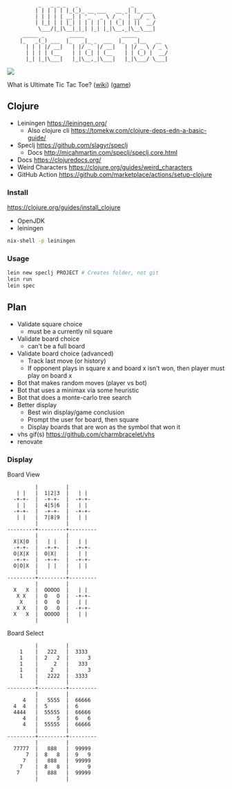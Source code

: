 ```
          _   _ _ _   _                 _                
         | | | | | |_(_)_ __ ___   __ _| |_ ___          
         | | | | | __| | '_ ` _ \ / _` | __/ _ \         
         | |_| | | |_| | | | | | | (_| | ||  __/         
          \___/|_|\__|_|_| |_| |_|\__,_|\__\___|         
     _____ _        _____            _____               
    |_   _(_) ___  |_   _|_ _  ___  |_   _|__   __       
      | | | |/ __|   | |/ _` |/ __|   | |/ _ \ / _ \     
      | | | | (__    | | (_| | (__    | | (_) |  __/     
      |_| |_|\___|   |_|\__,_|\___|   |_|\___/ \___|     
```

<a href="https://github.com/NonlinearFruit/ultimate-tic-tac-toe/actions"><img src="https://img.shields.io/github/actions/workflow/status/nonlinearfruit/ultimate-tic-tac-toe/ci.yml"></a>

What is Ultimate Tic Tac Toe? ([wiki](https://en.wikipedia.org/wiki/Ultimate_tic-tac-toe)) ([game](https://michaelxing.com/UltimateTTT/v3/))

## Clojure

- Leiningen <https://leiningen.org/>
    - Also clojure cli <https://tomekw.com/clojure-deps-edn-a-basic-guide/>
- Speclj <https://github.com/slagyr/speclj>
    - Docs <http://micahmartin.com/speclj/speclj.core.html>
- Docs <https://clojuredocs.org/>
- Weird Characters <https://clojure.org/guides/weird_characters>
- GitHub Action <https://github.com/marketplace/actions/setup-clojure>

### Install

<https://clojure.org/guides/install_clojure>

- OpenJDK
- leiningen

```sh
nix-shell -p leiningen
```

### Usage

```sh
lein new speclj PROJECT # Creates folder, not git
lein run
lein spec
```

## Plan

- Validate square choice
    - must be a currently nil square
- Validate board choice
    - can't be a full board
- Validate board choice (advanced)
    - Track last move (or history)
    - If opponent plays in square x and board x isn't won, then player must play on board x 
- Bot that makes random moves (player vs bot)
- Bot that uses a minimax via some heuristic
- Bot that does a monte-carlo tree search
- Better display
    - Best win display/game conclusion
    - Prompt the user for board, then square
    - Display boards that are won as the symbol that won it
- vhs gif(s) <https://github.com/charmbracelet/vhs>
- renovate

### Display

Board View

```
         |         |         
   | |   |  1|2|3  |   | |   
  -+-+-  |  -+-+-  |  -+-+-  
   | |   |  4|5|6  |   | |   
  -+-+-  |  -+-+-  |  -+-+-  
   | |   |  7|8|9  |   | |   
         |         |         
---------+---------+---------
         |         |         
  X|X|O  |   | |   |   | |   
  -+-+-  |  -+-+-  |  -+-+-  
  O|X|X  |  O|X|   |   | |   
  -+-+-  |  -+-+-  |  -+-+-  
  O|O|X  |   | |   |   | |   
         |         |         
---------+---------+---------
         |         |         
  X   X  |  OOOOO  |   | |   
   X X   |  O   O  |  -+-+-  
    X    |  O   O  |   | |   
   X X   |  O   O  |  -+-+-  
  X   X  |  OOOOO  |   | |   
         |         |         
```

Board Select
```
         |         |         
    1    |   222   |  3333   
    1    |  2   2  |      3  
    1    |     2   |   333   
    1    |    2    |      3  
    1    |   2222  |  3333   
         |         |         
---------+---------+---------
         |         |         
     4   |   5555  |  66666  
  4  4   |  5      |  6      
  4444   |  55555  |  66666  
     4   |      5  |  6   6  
     4   |  55555  |  66666  
         |         |         
---------+---------+---------
         |         |         
  77777  |   888   |  99999  
      7  |  8   8  |  9   9  
     7   |   888   |  99999  
    7    |  8   8  |      9  
   7     |   888   |  99999  
         |         |         
```
